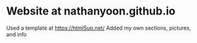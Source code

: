 # Website at nathanyoon.github.io
Used a template at https://html5up.net/
Added my own sections, pictures, and info
